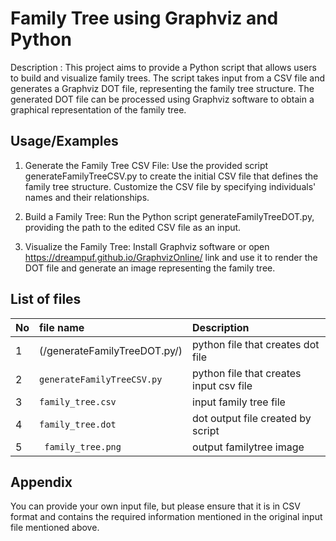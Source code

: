 
# Family Tree using Graphviz and Python

Description : This project aims to provide a Python script that allows users to build and visualize family trees. The script takes input from a CSV file and generates a Graphviz DOT file, representing the family tree structure. The generated DOT file can be processed using Graphviz software to obtain a graphical representation of the family tree.







## Usage/Examples

1. Generate the Family Tree CSV File: Use the provided script generateFamilyTreeCSV.py  to create the initial CSV file that defines the family tree structure. Customize the CSV file by specifying individuals' names and their relationships.

2. Build a Family Tree: Run the Python script generateFamilyTreeDOT.py, providing the path to the edited CSV file as an input.

3. Visualize the Family Tree: Install Graphviz software or open https://dreampuf.github.io/GraphvizOnline/ link  and use it to render the DOT file and generate an image representing the family tree.


## List of files



| No | file name                | Description                |
| :--| :------------------------| :------------------------- |
|  1 | (/generateFamilyTreeDOT.py/)| python file that creates dot file |
|  2 | `generateFamilyTreeCSV.py` | python file that creates input csv file| 
| 3  |   `family_tree.csv` | input family tree file|
|4| `family_tree.dot`| dot output file created by script|
|5| ` family_tree.png`| output familytree image|


## Appendix

You can provide your own input file, but please ensure that it is in CSV format and contains the required information mentioned in the original input file mentioned above.

